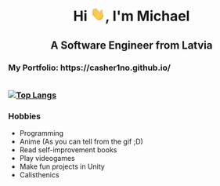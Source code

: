 <h1 align="center">Hi <img src="https://github.com/ABSphreak/ABSphreak/blob/master/gifs/Hi.gif" width="30px">, I'm Michael</h1>
<h2 align="center">A Software Engineer from Latvia</h2>

<h3>My Portfolio: https://casher1no.github.io/

<br>
<br>

[![Top Langs](https://github-readme-stats-git-masterrstaa-rickstaa.vercel.app/api/top-langs/?username=anuraghazra)](https://github.com/anuraghazra/github-readme-stats)

### Hobbies

* Programming
* Anime (As you can tell from the gif ;D)
* Read self-improvement books
* Play videogames
* Make fun projects in Unity
* Calisthenics


